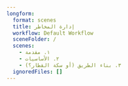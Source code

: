 ```yaml
---
longform:
  format: scenes
  title: إدارة المخاطر
  workflow: Default Workflow
  sceneFolder: /
  scenes:
    - ١. مقدمة
    - ٢. الأساسيات
    - ٣. بناء الطريق (أو سكة القطار؟)
  ignoredFiles: []
---
```

